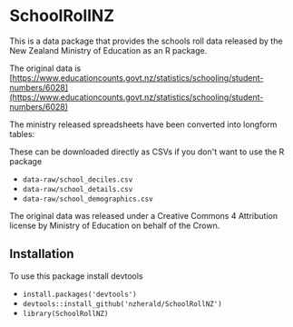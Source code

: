 # SchoolRollNZ

This is a data package that provides the schools roll data released
by the New Zealand Ministry of Education as an R package.

The original data is [https://www.educationcounts.govt.nz/statistics/schooling/student-numbers/6028](https://www.educationcounts.govt.nz/statistics/schooling/student-numbers/6028)

The ministry released spreadsheets have been converted into longform tables:

These can be downloaded directly as CSVs if you don't want to use the R package

- `data-raw/school_deciles.csv`
- `data-raw/school_details.csv`
- `data-raw/school_demographics.csv`


The original data was released under a Creative Commons 4 Attribution license by Ministry of Education 
on behalf of the Crown.

## Installation

To use this package install devtools

- `install.packages('devtools')`
- `devtools::install_github('nzherald/SchoolRollNZ')`
- `library(SchoolRollNZ)`

